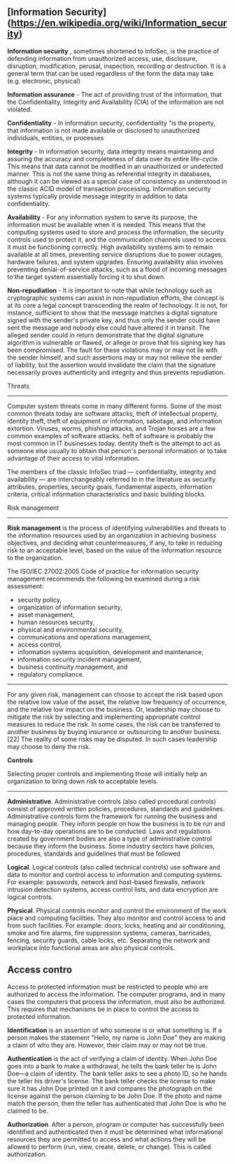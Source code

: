 [Information Security] (https://en.wikipedia.org/wiki/Information_security)
---

**Information security** , sometimes shortened to InfoSec, is the practice of defending information from unauthorized access, use, disclosure, disruption, modification, perusal, inspection, recording or destruction. It is a general term that can be used regardless of the form the data may take (e.g. electronic, physical)

**Information assurance** - The act of providing trust of the information, that the Confidentiality, Integrity and Availability (CIA) of the information are not violated.

**Confidentiality** - In information security, confidentiality "is the property, that information is not made available or disclosed to unauthorized individuals, entities, or processes

**Integrity** - In information security, data integrity means maintaining and assuring the accuracy and completeness of data over its entire life-cycle. This means that data cannot be modified in an unauthorized or undetected manner. This is not the same thing as referential integrity in databases, although it can be viewed as a special case of consistency as understood in the classic ACID model of transaction processing. Information security systems typically provide message integrity in addition to data confidentiality.

**Availability** - For any information system to serve its purpose, the information must be available when it is needed. This means that the computing systems used to store and process the information, the security controls used to protect it, and the communication channels used to access it must be functioning correctly. High availability systems aim to remain available at all times, preventing service disruptions due to power outages, hardware failures, and system upgrades. Ensuring availability also involves preventing denial-of-service attacks, such as a flood of incoming messages to the target system essentially forcing it to shut down.

**Non-repudiation** - It is important to note that while technology such as cryptographic systems can assist in non-repudiation efforts, the concept is at its core a legal concept transcending the realm of technology. It is not, for instance, sufficient to show that the message matches a digital signature signed with the sender's private key, and thus only the sender could have sent the message and nobody else could have altered it in transit. The alleged sender could in return demonstrate that the digital signature algorithm is vulnerable or flawed, or allege or prove that his signing key has been compromised. The fault for these violations may or may not lie with the sender himself, and such assertions may or may not relieve the sender of liability, but the assertion would invalidate the claim that the signature necessarily proves authenticity and integrity and thus prevents repudiation.

Threats

---

Computer system threats come in many different forms. Some of the most common threats today are software attacks, theft of intellectual property, identity theft, theft of equipment or information, sabotage, and information extortion. 
Viruses, worms, phishing attacks, and Trojan horses are a few common examples of software attacks.
heft of software is probably the most common in IT businesses today.
dentity theft is the attempt to act as someone else usually to obtain that person's personal information or to take advantage of their access to vital information.

The members of the classic InfoSec triad — confidentiality, integrity and availability — are interchangeably referred to in the literature as security attributes, properties, security goals, fundamental aspects, information criteria, critical information characteristics and basic building blocks.

Risk management

---

**Risk management** is the process of identifying vulnerabilities and threats to the information resources used by an organization in achieving business objectives, and deciding what countermeasures, if any, to take in reducing risk to an acceptable level, based on the value of the information resource to the organization.

The ISO/IEC 27002:2005 Code of practice for information security management recommends the following be examined during a risk assessment:

  - security policy,
  - organization of information security,
  - asset management,
  - human resources security,
  - physical and environmental security,
  - communications and operations management,
  - access control,
  - information systems acquisition, development and maintenance,
  - information security incident management,
  - business continuity management, and
  - regulatory compliance.
  
  ---
  
For any given risk, management can choose to accept the risk based upon the relative low value of the asset, the relative low frequency of occurrence, and the relative low impact on the business. Or, leadership may choose to mitigate the risk by selecting and implementing appropriate control measures to reduce the risk. In some cases, the risk can be transferred to another business by buying insurance or outsourcing to another business.[22] The reality of some risks may be disputed. In such cases leadership may choose to deny the risk.

**Controls**

Selecting proper controls and implementing those will initially help an organization to bring down risk to acceptable levels.

---

**Administrative**. Administrative controls (also called procedural controls) consist of approved written policies, procedures, standards and guidelines. Administrative controls form the framework for running the business and managing people. They inform people on how the business is to be run and how day-to-day operations are to be conducted. Laws and regulations created by government bodies are also a type of administrative control because they inform the business. Some industry sectors have policies, procedures, standards and guidelines that must be followed

**Logical**. Logical controls (also called technical controls) use software and data to monitor and control access to information and computing systems. For example: passwords, network and host-based firewalls, network intrusion detection systems, access control lists, and data encryption are logical controls.

**Physical**. Physical controls monitor and control the environment of the work place and computing facilities. They also monitor and control access to and from such facilities. For example: doors, locks, heating and air conditioning, smoke and fire alarms, fire suppression systems, cameras, barricades, fencing, security guards, cable locks, etc. Separating the network and workplace into functional areas are also physical controls.

**Access contro** 
---

Access to protected information must be restricted to people who are authorized to access the information. The computer programs, and in many cases the computers that process the information, must also be authorized. This requires that mechanisms be in place to control the access to protected information. 

**Identification** is an assertion of who someone is or what something is. If a person makes the statement "Hello, my name is John Doe" they are making a claim of who they are. However, their claim may or may not be true.

**Authentication** is the act of verifying a claim of identity. When John Doe goes into a bank to make a withdrawal, he tells the bank teller he is John Doe—a claim of identity. The bank teller asks to see a photo ID, so he hands the teller his driver's license. The bank teller checks the license to make sure it has John Doe printed on it and compares the photograph on the license against the person claiming to be John Doe. If the photo and name match the person, then the teller has authenticated that John Doe is who he claimed to be.

**Authorization**. After a person, program or computer has successfully been identified and authenticated then it must be determined what informational resources they are permitted to access and what actions they will be allowed to perform (run, view, create, delete, or change). This is called authorization.

